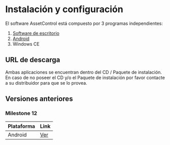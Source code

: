 # Instalación y configuración

El software AssetControl está compuesto por 3 programas independientes:

1. [Software de escritorio](desktop%2Finstall.md)
2. [Android](data_collector_android%2Finstall.md)
3. Windows CE

## URL de descarga

Ambas aplicaciones se encuentran dentro del CD / Paquete de instalación. En caso de no poseer el CD y/o el Paquete de
instalación por favor contacte a su distribuidor para que se lo provea.

## Versiones anteriores

### Milestone 12

| Plataforma | Link                                           |
|------------|------------------------------------------------|
| Android    | [Ver](data_collector_android%2Finstall_M12.md) |
